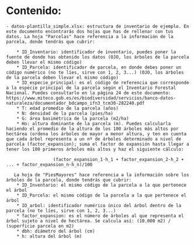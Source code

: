 # Contenido:
	- datos-plantilla_simple.xlsx: estructura de inventario de ejemplo. En este documento encontrarás dos hojas que has de rellenar con tus datos. La hoja "Parcelas" hace referencia a la información de la parcela, donde tendrás que cubrir:  
  
		* ID_Inventario: identificador de inventario, puedes poner la fuente de donde has obtenido los datos (OJO, los árboles de la parcela deben llevar el mismo código)
		* ID_Parcela: identificador de parcela, en donde debes poner un código numérico (no te líes, sirve con 1, 2, 3...) (OJO, los árboles de la parcela deben llevar el mismo código)
		* ID_especie_principal: es el código de referencia que corresponde a la especie principal de la parcela según el Inventario Forestal Nacional. Puedes consultarlo en la página 24 de este documento: https://www.miteco.gob.es/es/biodiversidad/servicios/banco-datos-naturaleza/documentador_bdcampo_ifn3_tcm30-282240.pdf
		* T: edad promedio de la parcela (años)
		* N: densidad de la parcela (pies/ha)
		* G: área basimétrica de la parcela (m2/ha)
		* Ho: altura dominante de la parcela (m). Puedes calcularla haciendo el promedio de la altura de los 100 árboles más altos por hectárea (ordena los árboles de mayor a menor altura, y ten en cuenta que cada árbol representa a un nº de árboles determinado a nivel de parcela (factor_expansion); suma el factor de expansión hasta llegar a tener los 100 primeros árboles más altos y haz el siguiente cálculo:  
  
		              (factor_expansion_1·h_1 + factor_expansion_2·h_2 + ... + factor_expansion_n·h_n)/100  
      
	   La hoja de "PiesMayores" hace referencia a la información sobre los árboles de la parcela, donde tendrás que cubrir:  
		* ID_Inventario: el mismo código de la parcela a la que pertenece el árbol  
		* ID_Parcela: el mismo código de la parcela a la que pertenece el árbol  
		* ID_arbol: identificador numérico único del árbol dentro de la parcela (no te líes, sirve con 1, 2, 3...)  
		* factor_expansion: es el número de árboles al que representa el árbol sujeto a nivel de hectárea. Se calcula así: (10.000 m2) / (superficie parcela en m2)  
		* dbh: diámetro del árbol (cm)  
		* h: altura del árbol (m) 
